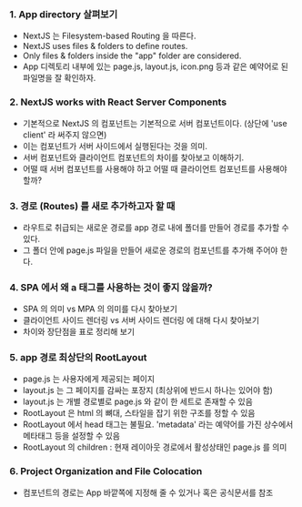 ### 1. App directory 살펴보기

- NextJS 는 Filesystem-based Routing 을 따른다.
- NextJS uses files & folders to define routes.
- Only files & folders inside the "app" folder are considered.
- App 디렉토리 내부에 있는 page.js, layout.js, icon.png 등과 같은 예약어로 된 파일명을 잘 확인하자.

### 2. NextJS works with React Server Components

- 기본적으로 NextJS 의 컴포넌트는 기본적으로 서버 컴포넌트이다. (상단에 'use client' 라 써주지 않으면)
- 이는 컴포넌트가 서버 사이드에서 실행된다는 것을 의미.
- 서버 컴포넌트와 클라이언트 컴포넌트의 차이를 찾아보고 이해하기.
- 어떨 때 서버 컴포넌트를 사용해야 하고 어떨 때 클라이언트 컴포넌트를 사용해야 할까?

### 3. 경로 (Routes) 를 새로 추가하고자 할 때

- 라우트로 취급되는 새로운 경로를 app 경로 내에 폴더를 만들어 경로를 추가할 수 있다.
- 그 폴더 안에 page.js 파일을 만들어 새로운 경로의 컴포넌트를 추가해 주어야 한다.

### 4. SPA 에서 왜 a 태그를 사용하는 것이 좋지 않을까?

- SPA 의 의미 vs MPA 의 의미를 다시 찾아보기
- 클라이언트 사이드 렌더링 vs 서버 사이드 렌더링 에 대해 다시 찾아보기
- 차이와 장단점을 표로 정리해 보기

### 5. app 경로 최상단의 RootLayout

- page.js 는 사용자에게 제공되는 페이지
- layout.js 는 그 페이지를 감싸는 포장지 (최상위에 반드시 하나는 있어야 함)
- layout.js 는 개별 경로별로 page.js 와 같이 한 세트로 존재할 수 있음
- RootLayout 은 html 의 뼈대, 스타일을 잡기 위한 구조를 정할 수 있음
- RootLayout 에서 head 태그는 불필요. 'metadata' 라는 예약어를 가진 상수에서 메타태그 등을 설정할 수 있음
- RootLayout 의 children : 현재 레이아웃 경로에서 활성상태인 page.js 를 의미

### 6. Project Organization and File Colocation

- 컴포넌트의 경로는 App 바깥쪽에 지정해 줄 수 있거나 혹은 공식문서를 참조
